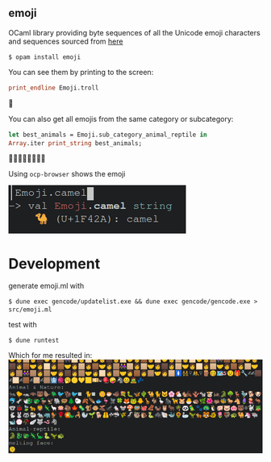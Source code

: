 emoji
------

OCaml library providing byte sequences of all the Unicode emoji 
characters and sequences sourced from [here](http://www.unicode.org/emoji/charts/emoji-list.html )

```
$ opam install emoji
```

You can see them by printing to the screen: 
```ocaml
print_endline Emoji.troll
```
🧌

You can also get all emojis from the same category or subcategory:
```ocaml
let best_animals = Emoji.sub_category_animal_reptile in
Array.iter print_string best_animals;
```
🐉🐊🦎🦖🦕🐢🐲🐍

Using `ocp-browser` shows the emoji

![ocp-browser screenshot](./ocp-browser-emoji.png)

# Development 

generate emoji.ml with 
```
$ dune exec gencode/updatelist.exe && dune exec gencode/gencode.exe > src/emoji.ml
```
test with 
```
$ dune runtest
```
Which for me resulted in:
![emojis_screenshot](./emojis.png)

